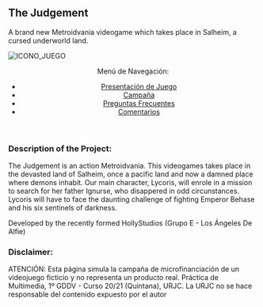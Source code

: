 ## The Judgement

A brand new Metroidvania videogame which takes place in Salheim, a cursed underworld land.

![ICONO_JUEGO](https://user-images.githubusercontent.com/81293433/115764932-6fc4d000-a3a6-11eb-8f76-9f4d31f49c50.jpg)


<header>
        <div class="menu">
            <img src:"https://user-images.githubusercontent.com/81293433/115764932-6fc4d000-a3a6-11eb-8f76-9f4d31f49c50.jpg" alt="">
        <nav>
            Menú de Navegación:
            <ul>
                <li><a href="https://github.com/DaniSF11/The-Judgement/blob/main/presentacion%20juego">Presentación de Juego</a></li>
                <li><a href="#campaña">Campaña</a></li>
                <li><a href="#faq">Preguntas Frecuentes</a></li>
                <li><a href="#comentarios">Comentarios</a></li>
            </ul>
        </nav>
        </div>
</header>


### Description of the Project:

The Judgement is an action Metroidvania. This videogames takes place in the devasted land of Salheim, once a pacific land and now a damned place where demons inhabit. Our main character, Lycoris, will enrole in a mission to search for her father Ignurse, who disappered in odd circunstances. Lycoris will have to face the daunting challenge of fighting Emperor Behase and his six sentinels of darkness.

Developed by the recently formed HollyStudios (Grupo E - Los Ángeles De Alfie)

### Disclaimer:
ATENCIÓN: Esta página simula la campaña de microfinanciación
de un videojuego ficticio y no representa un producto real.
Práctica de Multimedia, 1º GDDV - Curso 20/21 (Quintana), URJC.
La URJC no se hace responsable del contenido expuesto por el autor

